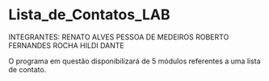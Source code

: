 # Lista_de_Contatos_LAB
INTEGRANTES:
RENATO ALVES PESSOA DE MEDEIROS
ROBERTO FERNANDES ROCHA
HILDI DANTE

O programa em questão disponibilizará de 5 módulos referentes a uma lista de contato.
